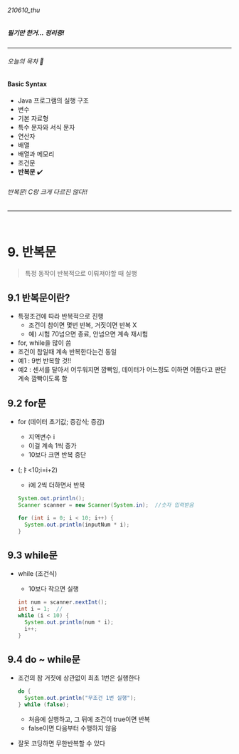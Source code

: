 ###### 210610_thu

##### 필기만 한거... 정리중!

<hr>

###### 오늘의 목차 :lemon:

#### Basic Syntax

- Java 프로그램의 실행 구조 
- 변수 
- 기본 자료형 
- 특수 문자와 서식 문자 
- 연산자 
- 배열 
- 배열과 메모리 
- 조건문 
- **반복문** :heavy_check_mark:

###### 반복문! C랑 크게 다르진 않다!!

<hr>




<br>

# 9. 반복문

> 특정 동작이 반복적으로 이뤄져야할 때 실행



## 9.1 반복문이란?

- 특정조건에 따라 반복적으로 진행
  - 조건이 참이면 몇번 반복, 거짓이면 반복 X
  - 예) 시험 70넘으면 종료, 안넘으면 계속 재시험
- for, while을 많이 씀
- 조건이 참일때 계속 반복한다는건 동일
- 예1 : 9번 반복할 것!!
- 예2 : 센서를 달아서 어두워지면 깜빡임, 데이터가 어느정도 이하면 어둡다고 판단 계속 깜빡이도록 함

## 9.2 for문

- for (데이터 초기값; 증감식; 증감)

  - 지역변수 i
  - 이걸 계속 1씩 증가
  - 10보다 크면 반복 중단

- (;ㅑ<10;i=i+2)

  - i에 2씩 더하면서 반복

  ```java
  System.out.println();
  Scanner scanner = new Scanner(System.in);  //숫자 입력받음
  
  for (int i = 0; i < 10; i++) {
    System.out.println(inputNum * i);
  }
  ```

  

## 9.3 while문

- while (조건식)

  - 10보다 작으면 실행

  ```java
  int num = scanner.nextInt();
  int i = 1;  //
  while (i < 10) {
    System.out.println(num * i);
    i++;
  }
  ```

  

  

## 9.4 do ~ while문

- 조건의 참 거짓에 상관없이 최초 1번은 실행한다

  ```java
  do {
    System.out.println("무조건 1번 실행");
  } while (false);
  ```

  - 처음에 실행하고, 그 뒤에 조건이 true이면 반복
  - false이면 다음부터 수행하지 않음

- 잘못 코딩하면 무한반복할 수 있다